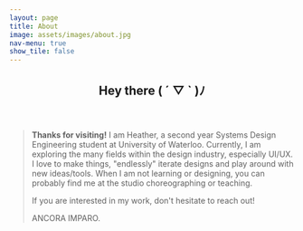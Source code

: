 ```yaml
---
layout: page
title: About
image: assets/images/about.jpg
nav-menu: true
show_tile: false
---
```


<!-- Main -->
<div id="main" class="alt">

<!-- One -->
<section id="one">
	<div class="inner">
		<header class="major">
			<h2>Hey there ( ´ ▽ ` )ﾉ</h2>
		</header>

<!-- Text -->
<blockquote>
	<p><b>Thanks for visiting!</b> I am Heather, a second year Systems Design Engineering student at University of Waterloo. Currently, I am exploring the many fields within the design industry, especially UI/UX. I love to make things, "endlessly" iterate designs and play around with new ideas/tools. When I am not learning or designing, you can probably find me at the studio choreographing or teaching.</p>
	<p>If you are interested in my work, don't hesitate to reach out!</p>
	<p>ANCORA IMPARO.</p>
</blockquote>
<!-- <div class="row">
	<div class="6u 12u$(small)">
		<h3>I like</h3>
		<blockquote>
			<p>Curating playlists</p>
			<p>Video & Music editing</p>
			<p>Boba</p>
		</blockquote>
	</div>
	<div class="6u 12u$(small)">
		<h3>I am learning</h3>
		<blockquote>
			<p>Calligraphy</p>
			<p>House Dance</p>
			<p>Korean (한국어)</p>
		</blockquote>
	</div>
</div> -->
